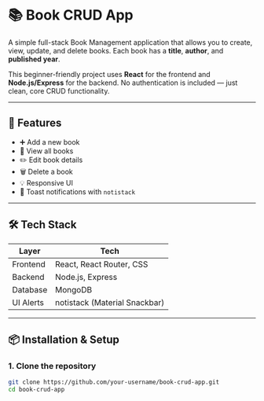 # 📚 Book CRUD App

A simple full-stack Book Management application that allows you to create, view, update, and delete books. Each book has a **title**, **author**, and **published year**.

This beginner-friendly project uses **React** for the frontend and **Node.js/Express** for the backend. No authentication is included — just clean, core CRUD functionality.

---

## 🚀 Features

- ➕ Add a new book
- 📖 View all books
- ✏️ Edit book details
- 🗑️ Delete a book
- 💡 Responsive UI
- 🔔 Toast notifications with `notistack`

---

## 🛠 Tech Stack

| Layer      | Tech                          |
|------------|-------------------------------|
| Frontend   | React, React Router, CSS      |
| Backend    | Node.js, Express              |
| Database   | MongoDB                       |
| UI Alerts  | notistack (Material Snackbar) |

---

## 📦 Installation & Setup

### 1. Clone the repository
```bash
git clone https://github.com/your-username/book-crud-app.git
cd book-crud-app

